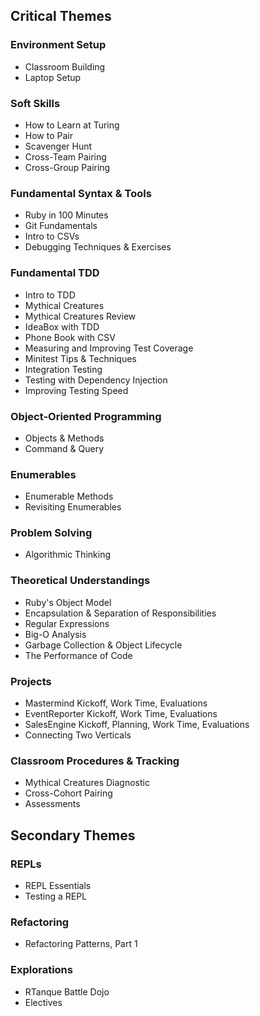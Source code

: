 ## Critical Themes

### Environment Setup

* Classroom Building
* Laptop Setup

### Soft Skills

* How to Learn at Turing
* How to Pair
* Scavenger Hunt
* Cross-Team Pairing
* Cross-Group Pairing

### Fundamental Syntax & Tools

* Ruby in 100 Minutes
* Git Fundamentals
* Intro to CSVs
* Debugging Techniques & Exercises

### Fundamental TDD

* Intro to TDD
* Mythical Creatures
* Mythical Creatures Review
* IdeaBox with TDD
* Phone Book with CSV
* Measuring and Improving Test Coverage
* Minitest Tips & Techniques
* Integration Testing
* Testing with Dependency Injection
* Improving Testing Speed

### Object-Oriented Programming

* Objects & Methods
* Command & Query

### Enumerables

* Enumerable Methods
* Revisiting Enumerables

### Problem Solving

* Algorithmic Thinking

### Theoretical Understandings

* Ruby's Object Model
* Encapsulation & Separation of Responsibilities
* Regular Expressions
* Big-O Analysis
* Garbage Collection & Object Lifecycle
* The Performance of Code

### Projects

* Mastermind Kickoff, Work Time, Evaluations
* EventReporter Kickoff, Work Time, Evaluations
* SalesEngine Kickoff, Planning, Work Time, Evaluations
* Connecting Two Verticals

### Classroom Procedures & Tracking

* Mythical Creatures Diagnostic
* Cross-Cohort Pairing
* Assessments

## Secondary Themes

### REPLs

* REPL Essentials
* Testing a REPL

### Refactoring

* Refactoring Patterns, Part 1

### Explorations

* RTanque Battle Dojo
* Electives
